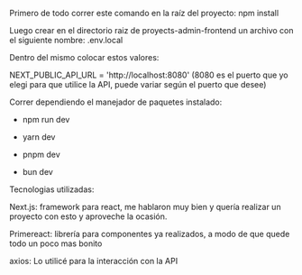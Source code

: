 Primero de todo correr este comando en la raíz del proyecto: npm install

Luego crear en el directorio raiz de proyects-admin-frontend un archivo con el siguiente nombre: .env.local

Dentro del mismo colocar estos valores:

NEXT_PUBLIC_API_URL = 'http://localhost:8080' (8080 es el puerto que yo elegi para que utilice la API, puede variar según el puerto que desee)

Correr dependiendo el manejador de paquetes instalado:

- npm run dev

- yarn dev

- pnpm dev

- bun dev


Tecnologias utilizadas:

Next.js: framework para react, me hablaron muy bien y quería realizar un proyecto con esto y aproveche la ocasión.

Primereact: librería para componentes ya realizados, a modo de que quede todo un poco mas bonito

axios: Lo utilicé para la interacción con la API
